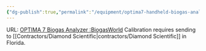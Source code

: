 ```yaml
---
{"dg-publish":true,"permalink":"/equipment/optima7-handheld-biogas-analyzer/","noteIcon":"","created":"2025-01-31T13:55:53.281-06:00"}
---
```


URL: [OPTIMA 7 Biogas Analyzer :BiogasWorld](https://biogasworld.com/product/anaerobic-digestion/instrumentation-and-control/biogas-analyzers/mru-instrument-optima7-biogas-analyzer/)
Calibration requires sending to [[Contractors/Diamond Scientific\|contractors/Diamond Scientific]] in Florida. 